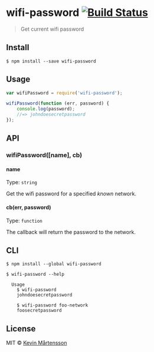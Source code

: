 # wifi-password [![Build Status](https://travis-ci.org/kevva/wifi-password.svg?branch=master)](https://travis-ci.org/kevva/wifi-password)

> Get current wifi password


## Install

```
$ npm install --save wifi-password
```


## Usage

```js
var wifiPassword = require('wifi-password');

wifiPassword(function (err, password) {
	console.log(password);
	//=> johndoesecretpassword
});
```


## API

### wifiPassword([name], cb)

#### name

Type: `string`

Get the wifi password for a specified *known* network.

#### cb(err, password)

Type: `function`

The callback will return the password to the network.


## CLI

```
$ npm install --global wifi-password
```

```
$ wifi-password --help

  Usage
    $ wifi-password
    johndoesecretpassword

    $ wifi-password foo-network
    foosecretpassword
```


## License

MIT © [Kevin Mårtensson](https://github.com/kevva)
